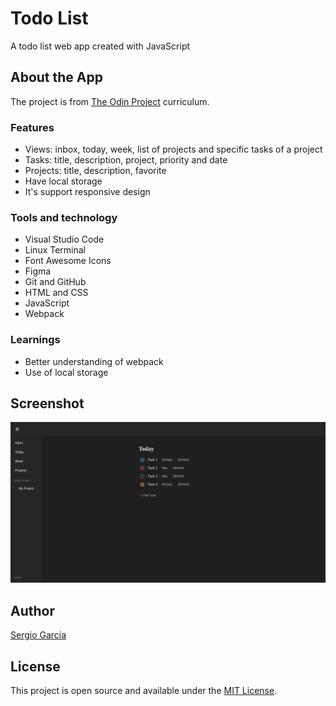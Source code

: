 # Todo List

A todo list web app created with JavaScript

## About the App

The project is from [The Odin Project](https://www.theodinproject.com/lessons/node-path-javascript-todo-list) curriculum.

### Features

- Views: inbox, today, week, list of projects and specific tasks of a project
- Tasks: title, description, project, priority and date
- Projects: title, description, favorite
- Have local storage
- It's support responsive design

### Tools and technology

- Visual Studio Code
- Linux Terminal
- Font Awesome Icons
- Figma
- Git and GitHub
- HTML and CSS
- JavaScript
- Webpack

### Learnings

- Better understanding of webpack
- Use of local storage

## Screenshot

![todo list screenshot](./src/assets/images/screenshot.png)

## Author

[Sergio García](https://github.com/sergiogarciiam)

## License

This project is open source and available under the [MIT License](./LICENSE).
